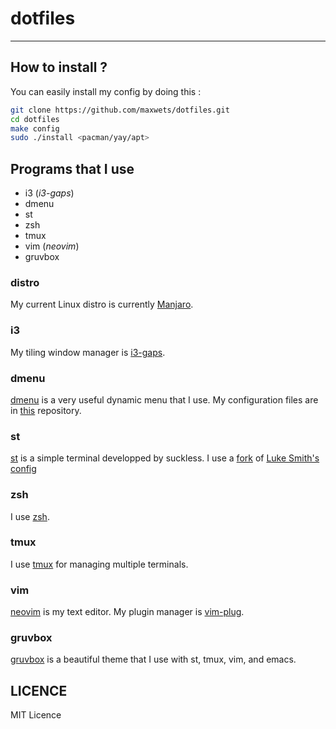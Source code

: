 # dotfiles
---
## How to install ?
You can easily install my config by doing this :
```bash
git clone https://github.com/maxwets/dotfiles.git
cd dotfiles
make config
sudo ./install <pacman/yay/apt>
```

## Programs that I use
- i3 (*i3-gaps*)
- dmenu
- st
- zsh
- tmux
- vim (*neovim*)
- gruvbox

### distro
My current Linux distro is currently [Manjaro](https://manjaro.org).

### i3
My tiling window manager is [i3-gaps](https://github.com/Airblader/i3).

### dmenu
[dmenu](https://tools.suckless.org/dmenu) is a very useful dynamic menu that I use.
My configuration files are in [this](https://github.com/maxwets/dmenu) repository.

### st
[st](https://tools.suckless.org/st) is a simple terminal developped by suckless.
I use a [fork](https://github.com/maxwets/st) of [Luke Smith's config](https://github.com/LukeSmithxyz/st)

### zsh
I use [zsh](https://www.zsh.org/).

### tmux
I use [tmux](https://github.com/tmux/tmux) for managing multiple terminals.

### vim
[neovim](https://neovim.io) is my text editor.
My plugin manager is [vim-plug](https://github.com/junegunn/vim-plug).

### gruvbox
[gruvbox](https://github.com/morhetz/gruvbox) is a beautiful theme that I use with st, tmux, vim, and emacs.

## LICENCE
MIT Licence
